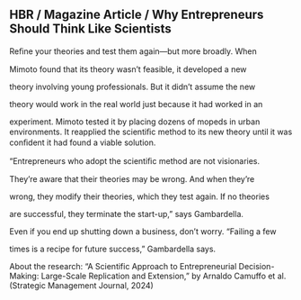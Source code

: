 ## HBR / Magazine Article / Why Entrepreneurs Should Think Like Scientists

Reﬁne your theories and test them again—but more broadly. When

Mimoto found that its theory wasn’t feasible, it developed a new

theory involving young professionals. But it didn’t assume the new

theory would work in the real world just because it had worked in an

experiment. Mimoto tested it by placing dozens of mopeds in urban environments. It reapplied the scientiﬁc method to its new theory until it was conﬁdent it had found a viable solution.

“Entrepreneurs who adopt the scientiﬁc method are not visionaries.

They’re aware that their theories may be wrong. And when they’re

wrong, they modify their theories, which they test again. If no theories

are successful, they terminate the start-up,” says Gambardella.

Even if you end up shutting down a business, don’t worry. “Failing a few

times is a recipe for future success,” Gambardella says.

About the research: “A Scientific Approach to Entrepreneurial Decision-Making: Large-Scale Replication and Extension,” by Arnaldo Camuffo et al. (Strategic Management Journal, 2024)